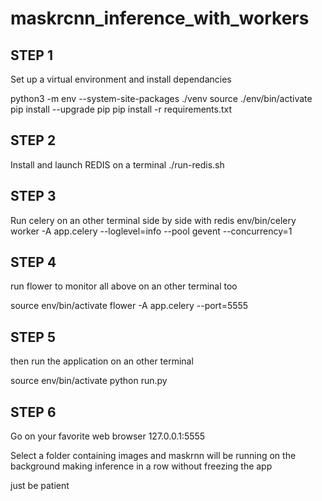 # maskrcnn_inference_with_workers



## STEP 1

Set up a virtual environment and install dependancies

python3 -m env --system-site-packages ./venv
source ./env/bin/activate
pip install --upgrade pip
pip install -r requirements.txt


## STEP 2 

Install and launch REDIS on a terminal
 ./run-redis.sh

## STEP 3 

Run celery on an other terminal side by side with redis
env/bin/celery worker -A app.celery --loglevel=info --pool gevent --concurrency=1

## STEP 4

run flower to monitor all above on an other terminal too

source env/bin/activate
flower -A app.celery --port=5555

## STEP 5

then run the application on an other terminal

source env/bin/activate
python run.py


## STEP 6
Go on your favorite web browser 127.0.0.1:5555

Select a folder containing images and maskrnn will be running on the background making inference in a row without freezing the app

just be patient
